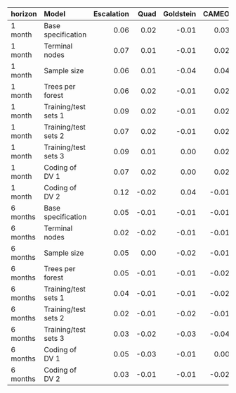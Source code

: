 |horizon  |Model                | Escalation|  Quad| Goldstein| CAMEO| Average|
|:--------|:--------------------|----------:|-----:|---------:|-----:|-------:|
|1 month  |Base specification   |       0.06|  0.02|     -0.01|  0.03|    0.00|
|1 month  |Terminal nodes       |       0.07|  0.01|     -0.01|  0.02|    0.00|
|1 month  |Sample size          |       0.06|  0.01|     -0.04|  0.04|    0.00|
|1 month  |Trees per forest     |       0.06|  0.02|     -0.01|  0.02|    0.00|
|1 month  |Training/test sets 1 |       0.09|  0.02|     -0.01|  0.02|    0.00|
|1 month  |Training/test sets 2 |       0.07|  0.02|     -0.01|  0.02|    0.00|
|1 month  |Training/test sets 3 |       0.09|  0.01|      0.00|  0.02|    0.01|
|1 month  |Coding of DV 1       |       0.07|  0.02|      0.00|  0.02|    0.00|
|1 month  |Coding of DV 2       |       0.12| -0.02|      0.04| -0.01|    0.01|
|6 months |Base specification   |       0.05| -0.01|     -0.01| -0.01|   -0.02|
|6 months |Terminal nodes       |       0.02| -0.02|     -0.01| -0.01|   -0.02|
|6 months |Sample size          |       0.05|  0.00|     -0.02| -0.01|   -0.03|
|6 months |Trees per forest     |       0.05| -0.01|     -0.01| -0.02|   -0.02|
|6 months |Training/test sets 1 |       0.04| -0.01|     -0.01| -0.02|   -0.02|
|6 months |Training/test sets 2 |       0.02| -0.01|     -0.02| -0.01|   -0.02|
|6 months |Training/test sets 3 |       0.03| -0.02|     -0.03| -0.04|   -0.02|
|6 months |Coding of DV 1       |       0.05| -0.03|     -0.01|  0.00|   -0.02|
|6 months |Coding of DV 2       |       0.03| -0.01|     -0.01| -0.02|   -0.02|
